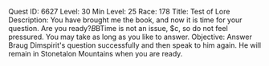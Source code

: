 Quest ID: 6627
Level: 30
Min Level: 25
Race: 178
Title: Test of Lore
Description: You have brought me the book, and now it is time for your question. Are you ready?$B$BTime is not an issue, $c, so do not feel pressured. You may take as long as you like to answer.
Objective: Answer Braug Dimspirit's question successfully and then speak to him again. He will remain in Stonetalon Mountains when you are ready.
